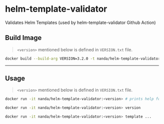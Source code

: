 # helm-template-validator
Validates Helm Templates (used by helm-template-validator Github Action)

## Build Image
> `<version>` mentioned below is defined in `VERSION.txt` file.
```sh
docker build --build-arg VERSION=3.2.0 -t nanda/helm-template-validator:<version> .
```

---
## Usage
> `<version>` mentioned below is defined in `VERSION.txt` file.
```sh
docker run -it nanda/helm-template-validator:<version> # prints help for Helm

docker run -it nanda/helm-template-validator:<version> version

docker run -it nanda/helm-template-validator:<version> template ...
```
